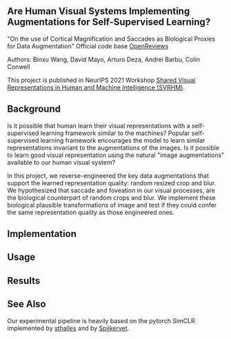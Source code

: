 ## Are Human Visual Systems Implementing Augmentations for Self-Supervised Learning?

"On the use of Cortical Magnification and Saccades as Biological Proxies for Data Augmentation" Official code base [OpenReviews](https://openreview.net/forum?id=Rpazl253IHb)

Authors: Binxu Wang, David Mayo, Arturo Deza, Andrei Barbu, Colin Conwell

This project is published in NeurIPS 2021 Workshop [Shared Visual Representations in Human and Machine Intelligence (SVRHM)](https://www.svrhm.com/). 

## Background
Is it possible that human learn their visual representations with a self-supervised learning framework similar to the machines? Popular self-supervised learning framework encourages the model to learn similar representations invariant to the augmentations of the images. Is it possible to learn good visual representation using the natural "image augmentations" available to our human visual system? 

In this project, we reverse-engineered the key data augmentations that support the learned representation quality: random resized crop and blur. We hypothesized that saccade and foveation in our visual processes, are the biological counterpart of random crops and blur. We implement these biological plausible transformations of image and test if they could confer the same representation quality as those engineered ones. 

## Implementation


## Usage


## Results


## See Also
Our experimental pipeline is heavily based on the pytorch SimCLR implemented by [sthalles](https://github.com/sthalles/SimCLR) and by [Spijkervet](https://github.com/Spijkervet/SimCLR).
